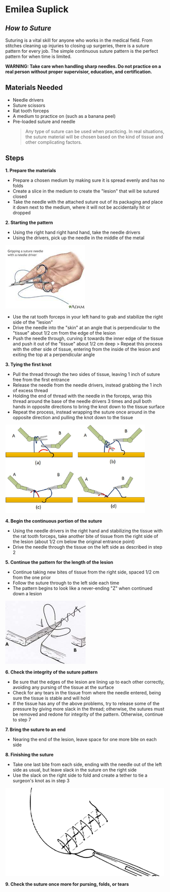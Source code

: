 # Emilea Suplick
## _How to Suture_


Suturing is a vital skill for anyone who works in the medical field. From stitches cleaning up injuries to closing up surgeries, there is a suture pattern for every job. The simple continuous suture pattern is the perfect pattern for when time is limited.

**WARNING: Take care when handling sharp needles. Do not practice on a real person without proper supervisior, education, and certification.**


## Materials Needed

- Needle drivers
- Suture scissors
- Rat tooth forceps
- A medium to practice on (such as a banana peel)
- Pre-loaded suture and needle
    > Any type of suture can be used when practicing. In real situations, the suture material will be chosen based on the kind of tissue and other complicating factors.


## Steps
 **1.  Prepare the materials**
 
   - Prepare a chosen medium by making sure it is spread evenly and has no folds
   - Create a slice in the medium to create the "lesion" that will be sutured closed
   - Take the needle with the attached suture out of its packaging and place it down next to the medium, where it will not be accidentally hit or dropped
 
 **2.  Starting the pattern**
 
   - Using the right hand right hand hand, take the needle drivers
   - Using the drivers, pick up the needle in the middle of the metal

![Needle Drivers](drivers.jpg)

   - Use the rat tooth forceps in your left hand to grab and stabilize the right side of the "lesion"
   - Drive the needle into the "skin" at an angle that is perpendicular to the "tissue" about 1/2 cm from the edge of the lesion
   - Push the needle through, curving it towards the inner edge of the tissue and push it out of the "tissue" about 1/2 cm deep
            > Repeat this process with the other side of tissue, entering from the inside of the lesion and exiting the top at a perpendicular angle

**3.  Tying the first knot**

   -  Pull the thread through the two sides of tissue, leaving 1 inch of suture free from the first entrance
   -  Release the needle from the needle drivers, instead grabbing the 1 inch of excess thread
   -  Holding the end of thread with the needle in the forceps, wrap this thread around the base of the needle drivers 3 times and pull both hands in opposite directions to bring the knot down to the tissue surface
   -  Repeat the process, instead wrapping the suture once around in the opposite direction and pulling the knot down to the tissue

![surgeon's knot](surgeon.knot.png)

 **4.  Begin the continuous portion of the suture**
 
   - Using the needle drivers in the right hand and stabilizing the tissue with the rat tooth forceps, take another bite of tissue from the right side of the lesion (about 1/2 cm below the original entrance point)
   -  Drive the needle through the tissue on the left side as described in step 2

**5.  Continue the pattern for the length of the lesion**

   - Continue taking new bites of tissue from the right side, spaced 1/2 cm from the one prior
   - Follow the suture through to the left side each time
   - The pattern begins to look like a never-ending "Z" when continued down a lesion
 
 ![pattern](continuous.pattern.jpg)
 
 **6. Check the integrity of the suture pattern**
 
   - Be sure that the edges of the lesion are lining up to each other correctly, avoiding any pursing of the tissue at the surface
   - Check for any tears in the tissue from where the needle entered, being sure the tissue is stable and will hold
   - If the tissue has any of the above problems, try to release some of the pressure by giving more slack in the thread; otherwise, the sutures must be removed and redone for integrity of the pattern. Otherwise, continue to step 7
 
 **7. Bring the suture to an end**
 
   - Nearing the end of the lesion, leave space for one more bite on each side

**8. Finishing the suture**

   - Take one last bite from each side, ending with the needle out of the left side as usual, but leave slack in the suture on the right side
   - Use the slack on the right side to fold and create a tether to tie a surgeon's knot as in step 3
 
 ![end](end.knot.png)
 
 
 **9. Check the suture once more for pursing, folds, or tears**


